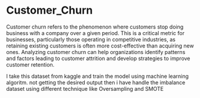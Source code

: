# Customer_Churn
Customer churn refers to the phenomenon where customers stop doing business with a company over a given period. This is a critical metric for businesses, particularly those operating in competitive industries, as retaining existing customers is often more cost-effective than acquiring new ones. Analyzing customer churn can help organizations identify patterns and factors leading to customer attrition and develop strategies to improve customer retention.

I take this dataset from kaggle and train the model using machine learning algoritm. not getting the desired output then i have handle the imbalance dataset using different technique like Oversampling and SMOTE
